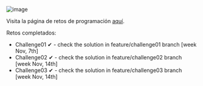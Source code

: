 ![image](https://user-images.githubusercontent.com/36509669/200943313-7011b7ae-5266-43af-ae03-6d63f4213105.png)

Visita la página de retos de programación [aquí](https://codember.dev/).

Retos completados:
- Challenge01 ✔ - check the solution in feature/challenge01 branch [week Nov, 7th]
- Challenge02 ✔ - check the solution in feature/challenge02 branch [week Nov, 14th]
- Challenge03 ✔ - check the solution in feature/challenge03 branch [week Nov, 14th]
